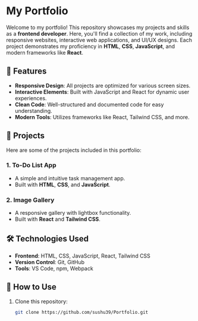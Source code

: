 # My Portfolio

Welcome to my portfolio! This repository showcases my projects and skills as a **frontend developer**. Here, you'll find a collection of my work, including responsive websites, interactive web applications, and UI/UX designs. Each project demonstrates my proficiency in **HTML**, **CSS**, **JavaScript**, and modern frameworks like **React**.

## 🚀 Features
- **Responsive Design**: All projects are optimized for various screen sizes.
- **Interactive Elements**: Built with JavaScript and React for dynamic user experiences.
- **Clean Code**: Well-structured and documented code for easy understanding.
- **Modern Tools**: Utilizes frameworks like React, Tailwind CSS, and more.

## 📂 Projects
Here are some of the projects included in this portfolio:

### 1. **To-Do List App**
   - A simple and intuitive task management app.
   - Built with **HTML**, **CSS**, and **JavaScript**.

### 2. **Image Gallery**
   - A responsive gallery with lightbox functionality.
   - Built with **React** and **Tailwind CSS**.

## 🛠️ Technologies Used
- **Frontend**: HTML, CSS, JavaScript, React, Tailwind CSS
- **Version Control**: Git, GitHub
- **Tools**: VS Code, npm, Webpack

## 🌟 How to Use
1. Clone this repository:
   ```bash
   git clone https://github.com/sushu39/Portfolio.git
